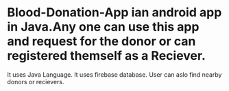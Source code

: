 # Blood-Donation-App ian android app in Java.Any one can use this app and request for the donor or can registered themself as a Reciever.
It uses Java Language.
It uses firebase database.
User can aslo find nearby donors or recievers.

